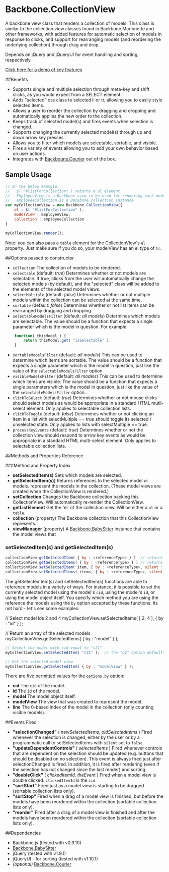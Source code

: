 # Backbone.CollectionView

A backbone view class that renders a collection of models. This class is similar to the collection view classes found in Backbone.Marionette and other frameworks, with added features for automatic selection of models in response to clicks, and support for rearranging models (and reordering the underlying collection) through drag and drop.

Depends on jQuery and jQueryUI for event handling and sorting, respectively.

[Click here for a demo of key features](http://rotundasoftware.github.com/backbone-collection-view/)

##Benefits

* Supports single and multiple selection through meta-key and shift clicks, as you would expect from a SELECT element.
* Adds "selected" css class to selected li or tr, allowing you to easily style selected items.
* Allows a user to reorder the collection by dragging and dropping and automatically applies the new order to the collection.
* Keeps track of selected model(s) and fires events when selection is changed.
* Supports changing the currently selected model(s) through up and down arrow key presses.
* Allows you to filter which models are selectable, sortable, and visible.
* Fires a variety of events allowing you to add your own behavior based on user actions.
* Integrates with [Backboune.Courier](https://github.com/rotundasoftware/backbone.courier) out of the box.

## Sample Usage
```javascript
// In the below example,
//   $( "#listForCollection" ) returns a ul element
//   EmployeeView is a Backbone view to be used for rendering each model in the collection
//   employeeCollection is a Backbone collection instance
var myCollectionView = new Backbone.CollectionView({
	el : $( "#listForCollection" ),
	modelView : EmployeeView,
	collection : employeeCollection
}

myCollectionView.render();
```

Note: you can also pass a `table` element for the CollectionView's `el` property. Just make sure if you do so, your modelView has an el type of `tr`.

##Options passed to constructor
* `collection` The collection of models to be rendered.
* `selectable` (default: _true_) Determines whether or not models are selectable. If true, clicks from the user will automatically change the selected models (by default), and the "selected" class will be added to the elements of the selected model views.
* `selectMultiple` (default: _false_) Determines whether or not multiple models within the collection can be selected at the same time.
* `sortable` (default: _false_) Determines whether or not list items can be rearranged by dragging and dropping.
* `selectableModelsFilter` (default: _all models_) Determines which models are selectable. The value should be a function that expects a single parameter which is the model in question. For example:
```javascript
	function( thisModel ) {
		return thisModel.get( "isSelectable" );
	}
```

* `sortableModelsFilter` (default: _all models_) This can be used to determine which items are sortable. The value should be a function that expects a single parameter which is the model in question, just like the value of the `selectableModelsFilter` option.
* `visibleModelsFilter` (default: _all models_) This can be used to determine which items are visible. The value should be a function that expects a single parameters which is the model in question, just like the value of the `selectableModelsFilter` option.
* `clickToSelect` (default: _true_) Determines whether or not mouse clicks should select models as would be appropriate in a standard HTML mutli-select element. Only applies to selectable collection lists.
* `clickToToggle` (default: _false_) Determines whether or not clicking an item in a list with selectMultiple == true should toggle its selected / unselected state. Only applies to lists with selectMultiple == true.
* `processKeyEvents` (default: _true_) Determines whether or not the collection view should respond to arrow key events as would be appropriate in a standard HTML multi-select element. Only applies to selectable collection lists.

##Methods and Properties Reference

###Method and Property Index

* __setSelectedItem(s)__ Sets which models are selected.
* __getSelectedItem(s)]__ Returns references to the selected model or models.
represent the models in the collection. (These model views are created when the CollectionView is rendered.)
* __setCollection__ Changes the Backbone collection backing this CollectionView. Will automatically re-render the CollectionView.
* __getListElement__ Get the 'el' of the collection view. Will be either a `ul` or a `table`.
* __collection__ (property) The Backbone collection that this CollectionView represents.
* __viewManager__ (property) A [Backbone.BabySitter](https://github.com/marionettejs/backbone.babysitter) instance that contains the model views that 


### <a name="setSelectedItem"></a>setSelectedItem(s) and getSelectedItem(s)

```javascript
collectionView.getSelectedItem( { by : <referenceType> } )	// returns a single model "reference"
collectionView.getSelectedItems( { by : <referenceType> } )	// returns an array of model "references"
collectionView.setSelectedItem( item, { by : <referenceType>, silent : <bool> } )	// item is a single model "reference"
collectionView.setSelectedItems( items, { by : <referenceType>, silent : <bool> } )	// items an array of model "references"
```

The getSelectedItem(s) and setSelectedItem(s) functions are able to reference models in a variety of ways. For instance, it is possible to set the currently selected model using the model's `cid`, using the model's `id`, or using the model object itself. You specify which method you are using the reference the models using the `by` option accepted by these functions. Its not hard - let's see some examples:

// Select model ids 2 and 4
myCollectionView.setSelectedItems( [ 2, 4 ], { by : "id" } );

// Return an array of the selected models
myCollectionView.getSelectedItems( { by : "model" } );

```javascript
// Select the model with cid equal to "c21"
myCollectionView.setSelectedItem( "c21" );	// the "by" option defaults to "cid"

// Get the selected model view
myCollectionView.getSelectedItem( { by : "modelView" } );
```

There are five permitted values for the `options.by` option:
* __cid__ The `cid` of the model.
* __id__ The `id` of the model.
* __model__ The model object itself.
* __modelView__ The view that was created to represent the model.
* __line__ The 0-based index of the model in the collection (only counting visible models).

##Events Fired
* __"selectionChanged"__ ( _newSelectedItems, oldSelectedItems_ )  Fired whenever the selection is changed, either by the user or by a programmatic call to setSelectedItems with `silent` set to `false`.
* __"updateDependentControls"__ ( _selectedItems_ )  Fired whenever controls that are dependent on the selection should be updated (e.g. buttons that should be disabled on no selection). This event is always fired just after selectionChanged is fired. In addition, it is fired after rendering (even if the selection has not changed since the last render) and sorting.
* __"doubleClick"__ ( _clickedItemId, theEvent_ )  Fired when a model view is double clicked. `clickedItemId` is the `cid`.
* __"sortStart"__  Fired just as a model view is starting to be dragged (sortable collection lists only).
* __"sortStop"__  Fired when a drag of a model view is finished, but before the models have been reordered within the collection (sortable collection lists only).
* __"reorder"__  Fired after a drag of a model view is finished and after the models have been reordered within the collection (sortable collection lists only).

##Dependencies
* Backbone.js (tested with v0.9.10)
* [Backbone.BabySitter](https://github.com/marionettejs/backbone.babysitter)
* jQuery (tested with v1.9.1)
* jQueryUI - for sorting (tested with v1.10.1)
* _(optional)_ [Backbone.Courier](https://github.com/rotundasoftware/backbone.courier)
